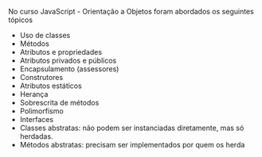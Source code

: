 No curso JavaScript - Orientação a Objetos foram abordados os seguintes tópicos

- Uso de classes
- Métodos
- Atributos e propriedades
- Atributos privados e públicos
- Encapsulamento (assessores)
- Construtores
- Atributos estáticos
- Herança
- Sobrescrita de métodos
- Polimorfismo
- Interfaces
- Classes abstratas: não podem ser instanciadas diretamente, mas só herdadas.
- Métodos abstratas: precisam ser implementados por quem os herda
